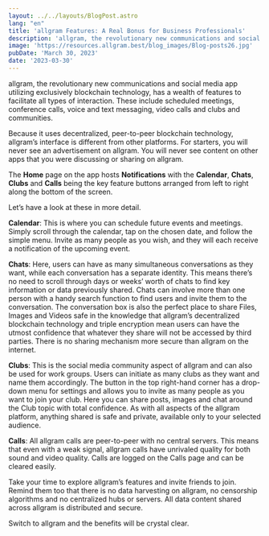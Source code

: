 ```yaml
---
layout: ../../layouts/BlogPost.astro
lang: "en"
title: 'allgram Features: A Real Bonus for Business Professionals'
description: 'allgram, the revolutionary new communications and social media app utilizing exclusively blockchain technology, has a wealth of features to facilitate all types of interaction. These include...'
image: 'https://resources.allgram.best/blog_images/Blog-posts26.jpg'
pubDate: 'March 30, 2023'
date: '2023-03-30'
---
```


allgram, the revolutionary new communications and social media app utilizing exclusively blockchain technology, has a wealth of features to facilitate all types of interaction. These include scheduled meetings, conference calls, voice and text messaging, video calls and clubs and communities.

Because it uses decentralized, peer-to-peer blockchain technology, allgram’s interface is different from other platforms. For starters, you will never see an advertisement on allgram. You will never see content on other apps that you were discussing or sharing on allgram.

The **Home** page on the app hosts **Notifications** with the **Calendar**, **Chats**, **Clubs** and **Calls** being the key feature buttons arranged from left to right along the bottom of the screen.

Let’s have a look at these in more detail.

**Calendar**: This is where you can schedule future events and meetings. Simply scroll through the calendar, tap on the chosen date, and follow the simple menu. Invite as many people as you wish, and they will each receive a notification of the upcoming event.

**Chats**: Here, users can have as many simultaneous conversations as they want, while each conversation has a separate identity.  This means there’s no need to scroll through days or weeks’ worth of chats to find key information or data previously shared. Chats can involve more than one person with a handy search function to find users and invite them to the conversation. The conversation box is also the perfect place to share Files, Images and Videos safe in the knowledge that allgram’s decentralized blockchain technology and triple encryption mean users can have the utmost confidence that whatever they share will not be accessed by third parties. There is no sharing mechanism more secure than allgram on the internet.

**Clubs**: This is the social media community aspect of allgram and can also be used for work groups. Users can initiate as many clubs as they want and name them accordingly. The button in the top right-hand corner has a drop-down menu for settings and allows you to invite as many people as you want to join your club. Here you can share posts, images and chat around the Club topic with total confidence. As with all aspects of the allgram platform, anything shared is safe and private, available only to your selected audience.

**Calls**: All allgram calls are peer-to-peer with no central servers. This means that even with a weak signal, allgram calls have unrivaled quality for both sound and video quality. Calls are logged on the Calls page and can be cleared easily.

Take your time to explore allgram’s features and invite friends to join. Remind them too that there is no data harvesting on allgram, no censorship algorithms and no centralized hubs or servers. All data content shared across allgram is distributed and secure.

Switch to allgram and the benefits will be crystal clear.

